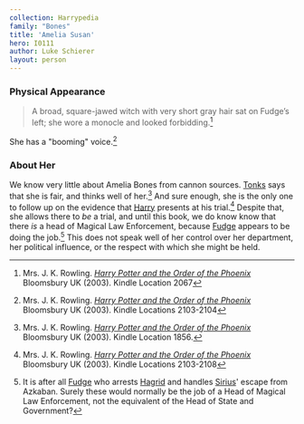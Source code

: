 ```yaml
---
collection: Harrypedia
family: "Bones"
title: 'Amelia Susan'
hero: I0111
author: Luke Schierer
layout: person
---
```





### Physical Appearance

> A broad, square-jawed witch with very short gray hair sat on Fudge’s left; she wore a monocle and looked forbidding.[^221213-3] 

She has a "booming" voice.[^221213-5]

### About Her

We know very little about Amelia Bones from cannon sources.  [Tonks][] says
that she is fair, and thinks well of her.[^221213-2]  And sure enough, she is
the only one to follow up on the evidence that [Harry][] presents at his
trial.[^221213-4]  Despite that, she allows there to *be* a trial, and until
this book, we do know know that there *is* a head of Magical Law Enforcement,
because [Fudge][] appears to be doing the job.[^221213-6]  This does not speak
well of her control over her department, her political influence, or the
respect with which she might be held.


[^221213-6]: It is after all [Fudge][] who arrests [Hagrid][] and handles
  [Sirius][]' escape from Azkaban.  Surely these would normally be the job of a
  Head of Magical Law Enforcement, not the equivalent of the Head of State and
  Government?

[Fudge]: <../../fudge/cornelius_oswald>

[Tonks]: <../../tonks/nymphadora>

[Harry]: <../../potter/harry_james>

[Hagrid]: <../../hagrid/rubeus>

[Sirius]: <../../black/sirius_iii>

[^221213-2]: Mrs. J. K. Rowling.
    _[Harry Potter and the Order of the Phoenix](https://www.librarything.com/work/115/book/225886709)_
    Bloomsbury UK (2003). Kindle Location 1856.

[^221213-3]: Mrs. J. K. Rowling.
    _[Harry Potter and the Order of the Phoenix](https://www.librarything.com/work/115/book/225886709)_
    Bloomsbury UK (2003). Kindle Location 2067

[^221213-4]: Mrs. J. K. Rowling.
    _[Harry Potter and the Order of the Phoenix](https://www.librarything.com/work/115/book/225886709)_
    Bloomsbury UK (2003). Kindle Locations 2103-2108

[^221213-5]: Mrs. J. K. Rowling.
    _[Harry Potter and the Order of the Phoenix](https://www.librarything.com/work/115/book/225886709)_
    Bloomsbury UK (2003). Kindle Locations 2103-2104

